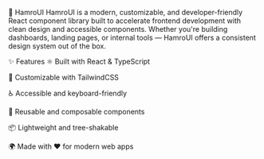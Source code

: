 🌟 HamroUI
HamroUI is a modern, customizable, and developer-friendly React component library built to accelerate frontend development with clean design and accessible components. Whether you're building dashboards, landing pages, or internal tools — HamroUI offers a consistent design system out of the box.

✨ Features
⚛️ Built with React & TypeScript

🎨 Customizable with TailwindCSS

♿ Accessible and keyboard-friendly

🧩 Reusable and composable components

📦 Lightweight and tree-shakable

🌍 Made with ❤️ for modern web apps

